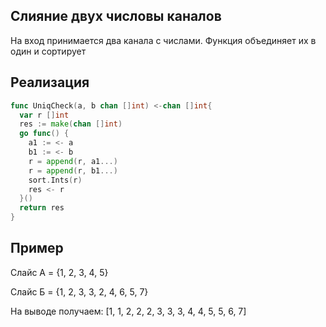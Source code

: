 ## Слияние двух числовы каналов

На вход принимается два канала с числами. Функция объединяет их в один и сортирует

## Реализация

```go
func UniqCheck(a, b chan []int) <-chan []int{
  var r []int
  res := make(chan []int)
  go func() {
    a1 := <- a
    b1 := <- b
    r = append(r, a1...)
    r = append(r, b1...)
    sort.Ints(r)
    res <- r
  }()
  return res
}
```

## Пример
Слайс А = {1, 2, 3, 4, 5}

Слайс Б = {1, 2, 3, 3, 2, 4, 6, 5, 7}

На выводе получаем: [1, 1, 2, 2, 2, 3, 3, 3, 4, 4, 5, 5, 6, 7]
